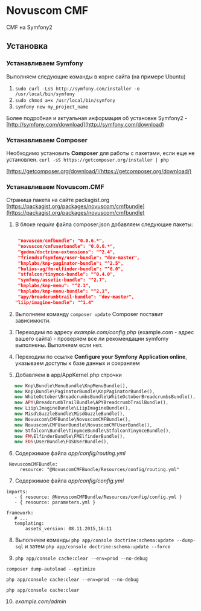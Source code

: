 # Novuscom CMF #

CMF на Symfony2

## Установка ##

### Устанавливаем Symfony ###

Выполняем следующие команды в корне сайта (на примере Ubuntu)

1. `sudo curl -LsS http://symfony.com/installer -o /usr/local/bin/symfony`
2. `sudo chmod a+x /usr/local/bin/symfony`
3. `symfony new my_project_name`

Более подробная и актуальная информация об установке Symfony2 - [http://symfony.com/download](http://symfony.com/download)

### Устанавливаем Composer ###

Необходимо установить **Composer** для работы с пакетами, если еще не установлен.
`curl -sS https://getcomposer.org/installer | php`

[https://getcomposer.org/download/](https://getcomposer.org/download/)

### Устанавливаем Novuscom.CMF ###

Страница пакета на сайте packagist.org [https://packagist.org/packages/novuscom/cmfbundle](https://packagist.org/packages/novuscom/cmfbundle)

1. В блоке *require* файла composer.json добавляем следующие пакеты:
   ```json

	"novuscom/cmfbundle": "0.0.6.*",
	"novuscom/cmfuserbundle": "0.0.6.*",
	"gedmo/doctrine-extensions": "^2.4",
	"friendsofsymfony/user-bundle": "dev-master",
	"knplabs/knp-paginator-bundle": "^2.5",
	"helios-ag/fm-elfinder-bundle": "^6.0",
	"stfalcon/tinymce-bundle": "^0.4.0",
	"symfony/assetic-bundle": "^2.7",
	"knplabs/knp-menu": "^2.1",
	"knplabs/knp-menu-bundle": "^2.1",
	"apy/breadcrumbtrail-bundle": "dev-master",
   "liip/imagine-bundle": "^1.4"

   ```
2. Выполняем команду `composer update`
    Composer поставит зависимости. 

3. Переходим по адресу *example.com/config.php* (example.com - адрес вашего сайта) - проверяем все ли рекомендации symfomy выполнены.
    Выполняем если нет.

4. Переходим по ссылке **Configure your Symfony Application online**, указываем доступы к базе данных и сохраняем

5. Добавляем в app/AppKernel.php строчки
 ```php
    new Knp\Bundle\MenuBundle\KnpMenuBundle(),
    new Knp\Bundle\PaginatorBundle\KnpPaginatorBundle(),
    new WhiteOctober\BreadcrumbsBundle\WhiteOctoberBreadcrumbsBundle(),
    new APY\BreadcrumbTrailBundle\APYBreadcrumbTrailBundle(),
    new Liip\ImagineBundle\LiipImagineBundle(),
    new Misd\GuzzleBundle\MisdGuzzleBundle(),
    new Novuscom\CMFBundle\NovuscomCMFBundle(),
    new Novuscom\CMFUserBundle\NovuscomCMFUserBundle(),
    new Stfalcon\Bundle\TinymceBundle\StfalconTinymceBundle(),
    new FM\ElfinderBundle\FMElfinderBundle(),
    new FOS\UserBundle\FOSUserBundle(),
 ```

6. Содержимое файла *app/config/routing.yml*
 ```
  NovuscomCMFBundle:
      resource: "@NovuscomCMFBundle/Resources/config/routing.yml"
 ```
7. Содержимое файла *app/config/config.yml*
 ```
 imports:
    - { resource: @NovuscomCMFBundle/Resources/config/config.yml }
    - { resource: parameters.yml }

framework:
    # ...
    templating:
        assets_version: 08.11.2015,16:11
 ```
 
8. Выполняем команды `php app/console doctrine:schema:update --dump-sql` и затем `php app/console doctrine:schema:update --force`

9. `php app/console cache:clear --env=prod --no-debug`

 `composer dump-autoload --optimize`

 `php app/console cache:clear --env=prod --no-debug`

 `php app/console cache:clear`

10. *example.com/admin*
